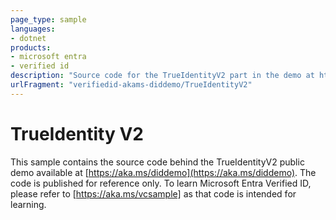 ```yaml
---
page_type: sample
languages:
- dotnet
products:
- microsoft entra
- verified id
description: "Source code for the TrueIdentityV2 part in the demo at https://aka.ms/diddemo"
urlFragment: "verifiedid-akams-diddemo/TrueIdentityV2"
---
```

# TrueIdentity V2

This sample contains the source code behind the TrueIdentityV2 public demo available at [https://aka.ms/diddemo](https://aka.ms/diddemo).
The code is published for reference only. To learn Microsoft Entra Verified ID, please refer to [https://aka.ms/vcsample] as that code is intended for learning.

